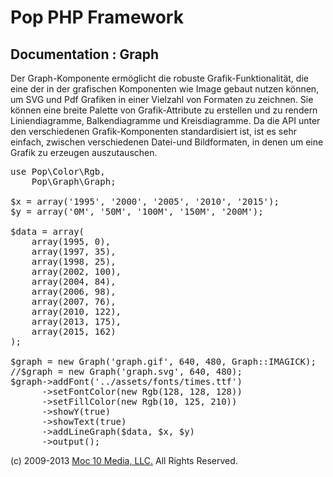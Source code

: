 Pop PHP Framework
=================

Documentation : Graph
---------------------

Der Graph-Komponente ermöglicht die robuste Grafik-Funktionalität, die eine der in der grafischen Komponenten wie Image gebaut nutzen können, um SVG und Pdf Grafiken in einer Vielzahl von Formaten zu zeichnen. Sie können eine breite Palette von Grafik-Attribute zu erstellen und zu rendern Liniendiagramme, Balkendiagramme und Kreisdiagramme. Da die API unter den verschiedenen Grafik-Komponenten standardisiert ist, ist es sehr einfach, zwischen verschiedenen Datei-und Bildformaten, in denen um eine Grafik zu erzeugen auszutauschen.

<pre>
use Pop\Color\Rgb,
    Pop\Graph\Graph;

$x = array('1995', '2000', '2005', '2010', '2015');
$y = array('0M', '50M', '100M', '150M', '200M');

$data = array(
    array(1995, 0),
    array(1997, 35),
    array(1998, 25),
    array(2002, 100),
    array(2004, 84),
    array(2006, 98),
    array(2007, 76),
    array(2010, 122),
    array(2013, 175),
    array(2015, 162)
);

$graph = new Graph('graph.gif', 640, 480, Graph::IMAGICK);
//$graph = new Graph('graph.svg', 640, 480);
$graph->addFont('../assets/fonts/times.ttf')
      ->setFontColor(new Rgb(128, 128, 128))
      ->setFillColor(new Rgb(10, 125, 210))
      ->showY(true)
      ->showText(true)
      ->addLineGraph($data, $x, $y)
      ->output();
</pre>

(c) 2009-2013 [Moc 10 Media, LLC.](http://www.moc10media.com) All Rights Reserved.
